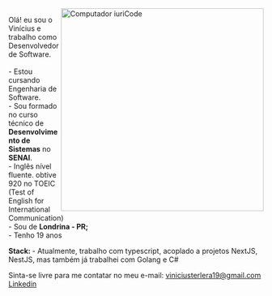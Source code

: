 <img src="https://raw.githubusercontent.com/MicaelliMedeiros/micaellimedeiros/master/image/computer-illustration.png" min-width="400px" max-width="400px" width="400px" align="right" alt="Computador iuriCode">

<p align="left"> 
  Olá! eu sou o Vinícius e trabalho como Desenvolvedor de Software. <br>
  <br>
  - Estou cursando Engenharia de Software. <br>
  - Sou formado no curso técnico de <strong> Desenvolvimento de Sistemas</strong> no <strong> SENAI</strong>. <br>
  - Inglês nível fluente. obtive 920 no TOEIC (Test of English for International Communication) <br>
  - Sou de <strong> Londrina - PR; </strong> <br>
  - Tenho 19 anos <br>
 
  
 
</p>

<p align="left">
  <strong>  Stack: </strong>
  - Atualmente, trabalho com typescript, acoplado a projetos NextJS, NestJS, mas também já trabalhei com Golang e C#
       
</p>


Sinta-se livre para me contatar no meu e-mail: viniciusterlera19@gmail.com
<a href="https://www.linkedin.com/in/vinicius-terlera-camargo-917952247/"> Linkedin </a>
